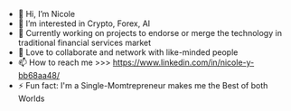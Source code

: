 - 👋 Hi, I’m Nicole
- 👀 I’m interested in Crypto, Forex, AI
- 🌱 Currently working on projects to endorse or merge the technology in traditional financial services market
- 💞️ Love to collaborate and network with like-minded people
- 📫 How to reach me >>> https://www.linkedin.com/in/nicole-y-bb68aa48/
- ⚡ Fun fact: I'm a Single-Momtrepreneur makes me the Best of both Worlds 

<!---
Maminic/Maminic is a ✨ special ✨ repository because its `README.md` (this file) appears on your GitHub profile.
You can click the Preview link to take a look at your changes.
